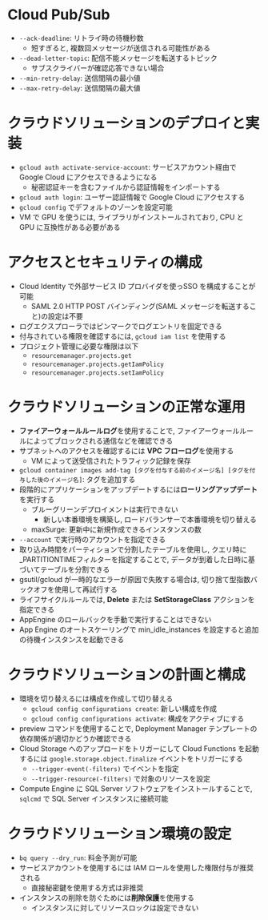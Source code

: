 # Cloud Pub/Sub
- `--ack-deadline`: リトライ時の待機秒数
    - 短すぎると, 複数回メッセージが送信される可能性がある
- `--dead-letter-topic`: 配信不能メッセージを転送するトピック
    - サブスクライバーが確認応答できない場合
- `--min-retry-delay`: 送信間隔の最小値
- `--max-retry-delay`: 送信間隔の最大値


# クラウドソリューションのデプロイと実装
- `gcloud auth activate-service-account`: サービスアカウント経由で Google Cloud にアクセスできるようになる
    - 秘密認証キーを含むファイルから認証情報をインポートする
- `gcloud auth login`: ユーザー認証情報で Google Cloud にアクセスする
- `gcloud config` でデフォルトのゾーンを設定可能
- VM で GPU を使うには, ライブラリがインストールされており, CPU と GPU に互換性がある必要がある


# アクセスとセキュリティの構成
- Cloud Identity で外部サービス ID プロバイダを使っSSO を構成することが可能
    - SAML 2.0 HTTP POST バインディング(SAML メッセージを転送すること)の設定は不要
- ログエクスプローラではピンマークでログエントリを固定できる
- 付与されている権限を確認するには, `gcloud iam list` を使用する
- プロジェクト管理に必要な権限は以下
    - `resourcemanager.projects.get`
    - `resourcemanager.projects.getIamPolicy`
    - `resourcemanager.projects.setIamPolicy`


# クラウドソリューションの正常な運用
- **ファイアーウォールルールログ**を使用することで, ファイアーウォールルールによってブロックされる通信などを確認できる
- サブネットへのアクセスを確認するには **VPC フローログ**を使用する
    - VM によって送受信されたトラフィック記録を保存
- `gcloud container images add-tag [タグを付与する前のイメージ名] [タグを付与した後のイメージ名]`: タグを追加する
- 段階的にアプリケーションをアップデートするには**ローリングアップデート**を実行する
    - ブルーグリーンデプロイメントは実行できない
        - 新しい本番環境を構築し, ロードバランサーで本番環境を切り替える
    - maxSurge: 更新中に新規作成できるインスタンスの数
- `--account` で実行時のアカウントを指定できる
- 取り込み時間をパーティションで分割したテーブルを使用し, クエリ時に_PARTITIONTIMEフィルターを指定することで, データが到着した日時に基づいてテーブルを分割できる
- gsutil/gcloud が一時的なエラーが原因で失敗する場合は, 切り捨て型指数バックオフを使用して再試行する
- ライフサイクルルールでは, **Delete** または **SetStorageClass** アクションを指定できる
- AppEngine のロールバックを手動で実行することはできない
- App Engine のオートスケーリングで min_idle_instances を設定すると追加の待機インスタンスを起動できる


# クラウドソリューションの計画と構成
- 環境を切り替えるには構成を作成して切り替える
    - `gcloud config configurations create`: 新しい構成を作成
    - `gcloud config configurations activate`: 構成をアクティブにする
- preview コマンドを使用することで, Deployment Manager テンプレートの依存関係が適切かどうか確認できる
- Cloud Storage へのアップロードをトリガーにして Cloud Functions を起動するには `google.storage.object.finalize` イベントをトリガーにする
    - `--trigger-event(-filters)` でイベントを指定
    - `--trigger-resource(-filters)` で対象のリソースを設定
- Compute Engine に SQL Server ソフトウェアをインストールすることで, `sqlcmd` で SQL Server インスタンスに接続可能


# クラウドソリューション環境の設定
- `bq query --dry_run`: 料金予測が可能 
- サービスアカウントを使用するには IAM ロールを使用した権限付与が推奨される
    - 直接秘密鍵を使用する方式は非推奨
- インスタンスの削除を防ぐためには**削除保護**を使用する
    - インスタンスに対してリソースロックは設定できない